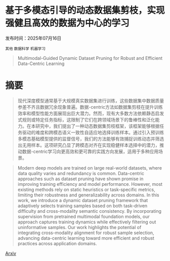 # 基于多模态引导的动态数据集剪枝，实现强健且高效的数据为中心的学习

发布时间：2025年07月16日

`其他` `数据科学` `机器学习`

> Multimodal-Guided Dynamic Dataset Pruning for Robust and Efficient Data-Centric Learning

# 摘要

> 现代深度模型通常基于大规模真实数据集进行训练，这些数据集中数据质量参差不齐且数据冗余现象普遍。数据-centric方法如数据集剪枝在提升训练效率和模型性能方面展现出巨大潜力。然而，现有大多数方法依赖静态启发式规则或特定任务指标，这限制了它们在跨领域场景下的鲁棒性和泛化能力。在本研究中，我们提出了一种动态数据集剪枝框架，该框架能够根据任务驱动的难度和跨模态语义一致性自适应地选择训练样本。通过引入预训练多模态基础模型提供的监督信号，我们的方法能够有效捕捉训练动态并筛选出无用样本。这项研究凸显了跨模态对齐在实现稳健样本选择中的潜力，推动数据-centric学习向更高效和更可靠的实践方向发展，适用于多种应用场景。

> Modern deep models are trained on large real-world datasets, where data quality varies and redundancy is common. Data-centric approaches such as dataset pruning have shown promise in improving training efficiency and model performance. However, most existing methods rely on static heuristics or task-specific metrics, limiting their robustness and generalizability across domains. In this work, we introduce a dynamic dataset pruning framework that adaptively selects training samples based on both task-driven difficulty and cross-modality semantic consistency. By incorporating supervision from pretrained multimodal foundation models, our approach captures training dynamics while effectively filtering out uninformative samples. Our work highlights the potential of integrating cross-modality alignment for robust sample selection, advancing data-centric learning toward more efficient and robust practices across application domains.

[Arxiv](https://arxiv.org/abs/2507.12750)